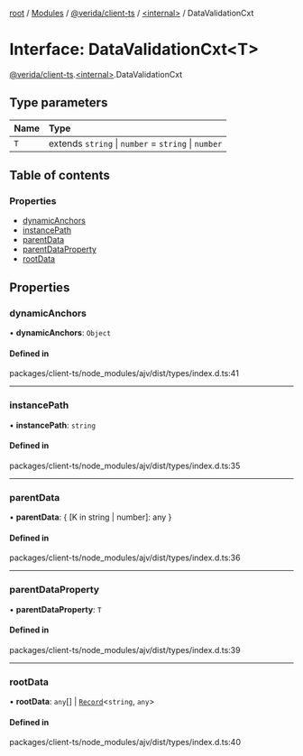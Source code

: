 [root](../README.md) / [Modules](../modules.md) / [@verida/client-ts](../modules/verida_client_ts.md) / [<internal\>](../modules/verida_client_ts._internal_.md) / DataValidationCxt

# Interface: DataValidationCxt<T\>

[@verida/client-ts](../modules/verida_client_ts.md).[<internal\>](../modules/verida_client_ts._internal_.md).DataValidationCxt

## Type parameters

| Name | Type |
| :------ | :------ |
| `T` | extends `string` \| `number` = `string` \| `number` |

## Table of contents

### Properties

- [dynamicAnchors](verida_client_ts._internal_.DataValidationCxt.md#dynamicanchors)
- [instancePath](verida_client_ts._internal_.DataValidationCxt.md#instancepath)
- [parentData](verida_client_ts._internal_.DataValidationCxt.md#parentdata)
- [parentDataProperty](verida_client_ts._internal_.DataValidationCxt.md#parentdataproperty)
- [rootData](verida_client_ts._internal_.DataValidationCxt.md#rootdata)

## Properties

### dynamicAnchors

• **dynamicAnchors**: `Object`

#### Defined in

packages/client-ts/node_modules/ajv/dist/types/index.d.ts:41

___

### instancePath

• **instancePath**: `string`

#### Defined in

packages/client-ts/node_modules/ajv/dist/types/index.d.ts:35

___

### parentData

• **parentData**: { [K in string \| number]: any }

#### Defined in

packages/client-ts/node_modules/ajv/dist/types/index.d.ts:36

___

### parentDataProperty

• **parentDataProperty**: `T`

#### Defined in

packages/client-ts/node_modules/ajv/dist/types/index.d.ts:39

___

### rootData

• **rootData**: `any`[] \| [`Record`](../modules/verida_client_ts._internal_.md#record)<`string`, `any`\>

#### Defined in

packages/client-ts/node_modules/ajv/dist/types/index.d.ts:40
